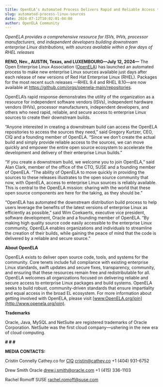 ```yaml
---
title: OpenELA’s Automated Process Delivers Rapid and Reliable Access to Enterprise Linux Sources
slug: automated-process-linux-sources
date: 2024-07-12T10:02:01-04:00
author: OpenELA Community
---
```


*OpenELA provides a comprehensive resource for ISVs, IHVs, processor manufacturers, and independent developers building downstream enterprise Linux distributions, with sources available within a few days of RHEL releases*

**RENO, Nev., AUSTIN, Texas, and LUXEMBOURG—July 12, 2024—** The Open Enterprise Linux Association ([OpenELA](https://openela.org/about/)) has launched an automated process to make new enterprise Linux sources available just days after each release of new versions of Red Hat Enterprise Linux (RHEL). Packages for the most recent such releases —RHEL 9.4 and RHEL 8.10—are now available at https://github.com/orgs/openela-main/repositories.

OpenELA’s rapid response demonstrates the utility of the organization as a resource for independent software vendors (ISVs), independent hardware vendors (IHVs), processor manufacturers, independent developers, and others who need rapid, reliable, and secure access to enterprise Linux sources to create their downstream builds.

“Anyone interested in creating a downstream build can access the OpenELA repositories to access the sources they need,” said Gregory Kurtzer, CEO, CIQ and a founding member of OpenELA. “Since we don’t create the actual build and simply provide reliable access to the sources, we can move quickly and empower the entire open source ecosystem to accelerate the development and delivery of their enterprise Linux builds.”

“If you create a downstream build, we welcome you to join OpenELA,” said Alan Clark, member of the office of the CTO, SUSE and a founding member of OpenELA. “The ability of OpenELA to move quickly in providing the sources to these releases illustrates to the open source community that now, with OpenELA, access to enterprise Linux sources is reliably available. This is central to the OpenELA mission: sharing with the world that these open source components are here for the taking, as they should be.”

“OpenELA has automated the downstream distribution build process to help users leverage the benefits of the latest versions of enterprise Linux as efficiently as possible,” said Wim Coekaerts, executive vice president, software development, Oracle and a founding member of OpenELA. “By making high quality source code easily accessible to the enterprise Linux community, OpenELA enables organizations and individuals to streamline the creation of their builds, while gaining the peace of mind that the code is delivered by a reliable and secure source.”

**About OpenELA**

OpenELA exists to deliver open source code, tools, and systems for the community. Core tenets include full compliance with existing enterprise Linux standards, swift updates and secure fixes, transparency, community, and ensuring that these resources remain free and redistributable for all. OpenELA welcomes all organizations focused on delivering reliable and secure access to enterprise Linux packages and build systems. OpenELA seeks to build robust, community-driven standards that ensure impartiality and equal access in the broad EL ecosystem. For more information about getting involved with OpenELA, please visit [www.OpenELA.org/join](http://www.openela.org/join).

**Trademarks**

Oracle, Java, MySQL and NetSuite are registered trademarks of Oracle Corporation. NetSuite was the first cloud company—ushering in the new era of cloud computing.

**\# # #**

**MEDIA CONTACTS:**

Cristin Connelly
Cathey.co for [CIQ](https://www.ciq.co/?utm_source=rocky-linux&utm_medium=press-release&utm_campaign=resf-board/)
cristin@cathey.co
+1 (404) 931-6752

Drew Smith
Oracle
drew.j.smith@oracle.com
+1 (415) 336-1103

Rachel Romoff
SUSE
rachel.romoff@suse.com

